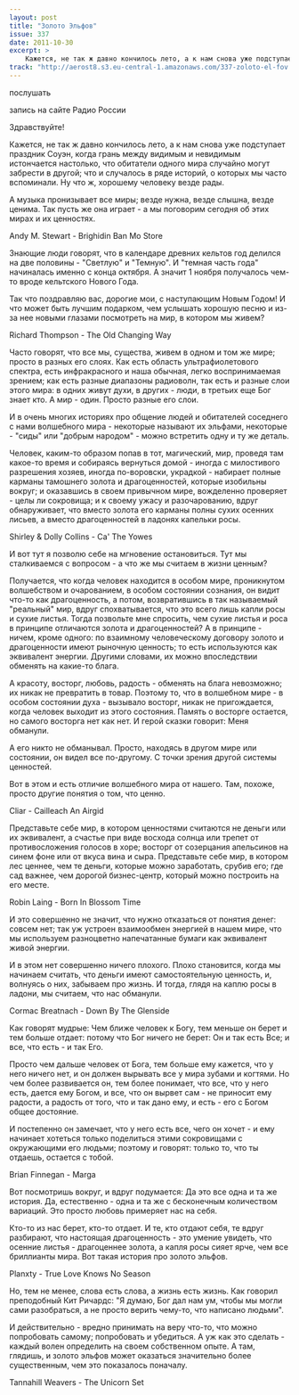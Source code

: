 ```yaml
---
layout: post
title: "Золото Эльфов"
issue: 337
date: 2011-10-30
excerpt: >
    Кажется, не так ж давно кончилось лето, а к нам снова уже подступает праздник Соуэн, когда грань между видимым и невидимым истончается настолько, что обитатели одного мира случайно могут забрести в другой; что и случалось в ряде историй, о которых мы часто вспоминали. Ну что ж, хорошему человеку везде рады.
track: "http://aerost8.s3.eu-central-1.amazonaws.com/337-zoloto-el-fov.mp3"
---
```


послушать

запись на сайте Радио России

Здравствуйте!

Кажется, не так ж давно кончилось лето, а к нам снова уже подступает праздник Соуэн, когда грань между видимым и невидимым истончается настолько, что обитатели одного мира случайно могут забрести в другой; что и случалось в ряде историй, о которых мы часто вспоминали. Ну что ж, хорошему человеку везде рады.

А музыка пронизывает все миры; везде нужна, везде слышна, везде ценима. Так пусть же она играет - а мы поговорим сегодня об этих мирах и их ценностях.

Andy M. Stewart - Brighidin Ban Mo Store

Знающие люди говорят, что в календаре древних кельтов год делился на две половины - "Светлую" и "Темную". И "темная часть года" начиналась именно с конца октября. А значит 1 ноября получалось чем-то вроде кельтского Нового Года.

Так что поздравляю вас, дорогие мои, с наступающим Новым Годом! И что может быть лучшим подарком, чем услышать хорошую песню и из-за нее новыми глазами посмотреть на мир, в котором мы живем?

Richard Thompson - The Old Changing Way

Часто говорят, что все мы, существа, живем в одном и том же мире; просто в разных его слоях. Как есть область ультрафиолетового спектра, есть инфракрасного и наша обычная, легко воспринимаемая зрением; как есть разные диапазоны радиоволн, так есть и разные слои этого мира: в одних живут духи, в других - люди, в третьих еще Бог знает кто. А мир - один. Просто разные его слои.

И в очень многих историях про общение людей и обитателей соседнего с нами волшебного мира - некоторые называют их эльфами, некоторые - "сиды" или "добрым народом" - можно встретить одну и ту же деталь.

Человек, каким-то образом попав в тот, магический, мир, проведя там какое-то время и собираясь вернуться домой - иногда с милостивого разрешения хозяев, иногда по-воровски, украдкой - набирает полные карманы тамошнего золота и драгоценностей, которые изобильны вокруг; и оказавшись в своем привычном мире, вожделенно проверяет - целы ли сокровища; и к своему ужасу и разочарованию, вдруг обнаруживает, что вместо золота его карманы полны сухих осенних лисьев, а вместо драгоценностей в ладонях капельки росы.

Shirley & Dolly Collins - Ca' The Yowes

И вот тут я позволю себе на мгновение остановиться. Тут мы сталкиваемся с вопросом - а что же мы считаем в жизни ценным?

Получается, что когда человек находится в особом мире, проникнутом волшебством и очарованием, в особом состоянии сознания, он видит что-то как драгоценность, а потом, возвратившись в так называемый "реальный" мир, вдруг спохватывается, что это всего лишь капли росы и сухие листья. Тогда позвольте мне спросить, чем сухие листья и роса в принципе отличаются золота и драгоценностей? А в принципе - ничем, кроме одного: по взаимному человеческому договору золото и драгоценности имеют рыночную ценность; то есть используются как эквивалент энергии. Другими словами, их можно впоследствии обменять на какие-то блага.

А красоту, восторг, любовь, радость - обменять на блага невозможно; их никак не превратить в товар. Поэтому то, что в волшебном мире - в особом состоянии духа - вызывало восторг, никак не пригождается, когда человек выходит из этого состояния. Память о восторге остается, но самого восторга нет как нет. И герой сказки говорит: Меня обманули.

А его никто не обманывал. Просто, находясь в другом мире или состоянии, он видел все по-другому. С точки зрения другой системы ценностей.

Вот в этом и есть отличие волшебного мира от нашего. Там, похоже, просто другие понятия о том, что ценно.

Cliar - Cailleach An Airgid

Представьте себе мир, в котором ценностями считаются не деньги или их эквивалент, а счастье при виде восхода солнца или трепет от противосложения голосов в хоре; восторг от созерцания апельсинов на синем фоне или от вкуса вина и сыра. Представьте себе мир, в котором лес ценнее, чем те деньги, которые можно заработать, срубив его; где сад важнее, чем дорогой бизнес-центр, который можно построить на его месте.

Robin Laing - Born In Blossom Time

И это совершенно не значит, что нужно отказаться от понятия денег: совсем нет; так уж устроен взаимообмен энергией в нашем мире, что мы используем разноцветно напечатанные бумаги как эквивалент живой энергии.

И в этом нет совершенно ничего плохого. Плохо становится, когда мы начинаем считать, что деньги имеют самостоятельную ценность, и, волнуясь о них, забываем про жизнь. И тогда, глядя на каплю росы в ладони, мы считаем, что нас обманули.

Cormac Breatnach - Down By The Glenside

Как говорят мудрые: Чем ближе человек к Богу, тем меньше он берет и тем больше отдает: потому что Бог ничего не берет: Он и так есть Все; и все, что есть - и так Его.

Просто чем дальше человек от Бога, тем больше ему кажется, что у него ничего нет, и он должен вырывать все у мира зубами и когтями. Но чем более развивается он, тем более понимает, что все, что у него есть, дается ему Богом, и все, что он вырвет сам - не приносит ему радости, а радость от того, что и так дано ему, и есть - его с Богом общее достояние.

И постепенно он замечает, что у него есть все, чего он хочет - и ему начинает хотеться только поделиться этими сокровищами с окружающими его людьми; поэтому и говорят: только то, что ты отдаешь, остается с тобой.

Brian Finnegan - Marga

Вот посмотришь вокруг, и вдруг подумается: Да это все одна и та же история. Да, естественно - одна и та же с бесконечным количеством вариаций. Это просто любовь примеряет нас на себя.

Кто-то из нас берет, кто-то отдает. И те, кто отдают себя, те вдруг разбирают, что настоящая драгоценность - это умение увидеть, что осенние листья - драгоценнее золота, а капля росы сияет ярче, чем все бриллианты мира. Вот такая история про золото эльфов.

Planxty - True Love Knows No Season

Но, тем не менее, слова есть слова, а жизнь есть жизнь. Как говорил преподобный Кит Ричардс: "Я думаю, Бог дал нам ум, чтобы мы могли сами разобраться, а не просто верить чему-то, что написано людьми".

И действительно - вредно принимать на веру что-то, что можно попробовать самому; попробовать и убедиться. А уж как это сделать - каждый волен определить на своем собственном опыте. А там, глядишь, и золото эльфов может оказаться значительно более существенным, чем это показалось поначалу.

Tannahill Weavers - The Unicorn Set
